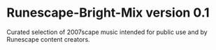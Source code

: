 # Runescape-Bright-Mix version 0.1
Curated selection of 2007scape music intended for public use and by Runescape content creators.

